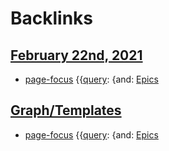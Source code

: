 
# Backlinks
## [February 22nd, 2021](<February 22nd, 2021.md>)
- [page-focus](<page-focus.md>) {{[query](<query.md>): {and: [Epics](<Epics.md>)

## [Graph/Templates](<Graph/Templates.md>)
- [page-focus](<page-focus.md>) {{[query](<query.md>): {and: [Epics](<Epics.md>)

